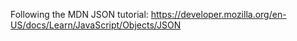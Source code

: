 Following the MDN JSON tutorial: https://developer.mozilla.org/en-US/docs/Learn/JavaScript/Objects/JSON